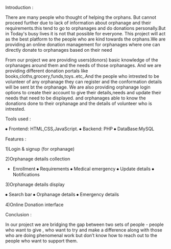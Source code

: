 

Introduction :

There are many people who thought of helping the orphans. But cannot proceed further due to lack of information about orphanage and their requirements.this tend to go to orphanages and do donations personally.But in Today's busy lives it is not that possible for everyone. This project will act as the best platform to the people who are kind towards the orphans.We are providing an online donation management for orphanages where one can directly donate to orphanages based on their need

From our project we are providing users(donors) basic knowledge of the orphanages around them and the needs of those orphanages. And we are providing different donation portals like books,cloths,grocery,funds,toys..etc,.And the people who intrested to be volunteer of any orphanage they can register and the conformation details will be sent bt the orphanage. We are also providing orphanage login options to create their account to give their details,needs and update their needs that need to be displayed. and orphanages able to know the donations done to their orphanage and the details of volunteer who is intrested.

Tools used :

⦁ Frontend: HTML,CSS,JavaScript.
⦁ Backend: PHP
⦁ DataBase:MySQL

Features :

1)Login & signup (for orphanage)

2)Orphanage details collection

- Enrollment
⦁ Requirements
⦁ Medical emergency 
⦁ Update details
⦁ Notifications 

3)Orphanage details display

⦁ Search bar 
⦁ Orphanage details 
⦁ Emergency details 

4)Online Donation interface

Conclusion :

In our project we are bridging the gap between two sets of people - people who want to give , who want to try and make a difference along with those who are doing phenomenal work but don’t know how to reach out to the people who want to support them.
